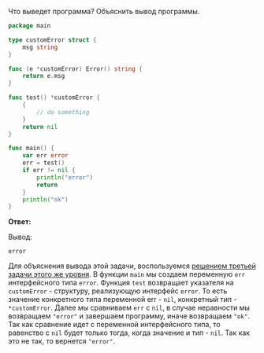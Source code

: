 Что выведет программа? Объяснить вывод программы.

```go
package main

type customError struct {
	msg string
}

func (e *customError) Error() string {
	return e.msg
}

func test() *customError {
	{
		// do something
	}
	return nil
}

func main() {
	var err error
	err = test()
	if err != nil {
		println("error")
		return
	}
	println("ok")
}
```

**Ответ:**

Вывод:
```
error
```

Для объяснения вывода этой задачи, воспользуемся [решением третьей задачи этого же уровня](listing03.md). В функции `main` мы 
создаем переменную `err` интерфейсного типа `error`. Функция `test` возвращает указателя на `customError` - структуру, 
реализующую интерфейс `error`. То есть значение конкретного типа переменной err - `nil`, конкретный 
тип - `*customError`. Далее мы сравниваем `err` с `nil`, в случае неравности мы возвращаем `"error"` и завершаем 
программу, иначе возвращаем `"ok"`. Так как сравнение идет с переменной интерфейсного типа, то равенство с `nil` будет 
только тогда, когда значение и тип - `nil`. Так как это не так, то вернется `"error"`.